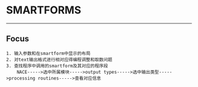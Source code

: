 # SMARTFORMS
----------
## Focus
	1. 输入参数和在smartform中显示的布局
	2. 对text输出格式进行相对应得编程调整和取数问题
	3. 查找程序中调用的smartform及其对应的程序段
		NACE----->选中所属模块----->output types----->选中输出类型----->processing routines----->查看对应信息
